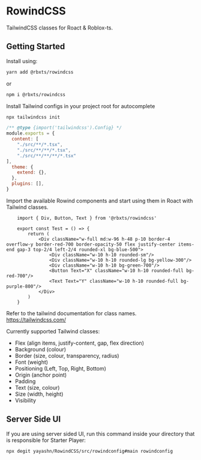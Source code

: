 # RowindCSS
TailwindCSS classes for Roact & Roblox-ts.

## Getting Started
Install using:
```bash
yarn add @rbxts/rowindcss
```
or
```bash
npm i @rbxts/rowindcss
```

Install Tailwind configs in your project root for autocomplete
```bash
npx tailwindcss init
```

```js
/** @type {import('tailwindcss').Config} */
module.exports = {
  content: [
    "./src/**/*.tsx",
    "./src/**/**/*.tsx",
    "./src/**/**/**/*.tsx"
],
  theme: {
    extend: {},
  },
  plugins: [],
}
```

Import the available Rowind components and start using them in Roact with Tailwind classes.
```tsx
    import { Div, Button, Text } from '@rbxts/rowindcss'

    export const Test = () => {
        return (
            <Div className="w-full md:w-96 h-48 p-10 border-4 overflow-y border-red-700 border-opacity-50 flex justify-center items-end gap-3 top-2/4 left-2/4 rounded-xl bg-blue-500">
                <Div className="w-10 h-10 rounded-sm"/>
                <Div className="w-10 h-10 rounded-lg bg-yellow-300"/>
                <Div className="w-10 h-10 bg-green-700"/>
                <Button Text="X" className="w-10 h-10 rounded-full bg-red-700"/>
                <Text Text="Y" className="w-10 h-10 rounded-full bg-purple-800"/>
            </Div>
        )
    }
```

Refer to the tailwind documentation for class names.
https://tailwindcss.com/

Currently supported Tailwind classes:
- Flex (align items, justify-content, gap, flex direction)
- Background (colour)
- Border (size, colour, transparency, radius)
- Font (weight)
- Positioning (Left, Top, Right, Bottom)
- Origin (anchor point)
- Padding
- Text (size, colour)
- Size (width, height)
- Visibility

## Server Side UI
If you are using server sided UI, run this command inside your directory 
that is responsible for Starter Player:
```bash
npx degit yayashn/RowindCSS/src/rowindconfig#main rowindconfig
```